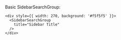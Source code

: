 Basic SidebarSearchGroup:

```
<div style={{ width: 270, background: '#f5f5f5' }}>
  <SidebarSearchGroup
    title="Sidebar Title"
  />
</div>
```
